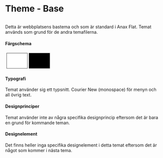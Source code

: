 Theme - Base
===============================

<img src="img/base.png" alt=""/>

Detta är webbplatsens bastema och som är standard i Anax Flat. Temat används som grund för de andra temafilerna.

#### Färgschema

<table style="border-spacing: 4px; border-collapse: separate">
    <tbody>
        <tr>
            <td style="height: 50px; width: 50px; border: 1px solid #454545; background-color: #FFF"></td>
            <td style="height: 50px; width: 50px; border: 1px solid #454545; background-color: #000"></td>
        </tr>
    </tbody>
</table>

#### Typografi

Temat använder sig ett typsnitt. Courier New (monospace) för menyn och all övrig text.

#### Designprinciper

Temat använder inte av några specifika designprincip eftersom det är bara en grund för kommande teman.

#### Designelement

Det finns heller inga specifika designelement i detta temat eftersom det är något som kommer i nästa tema.
